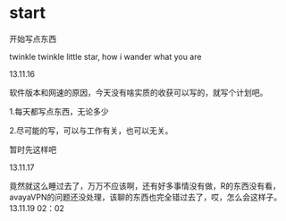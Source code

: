 start
=====

开始写点东西

twinkle twinkle little star, how i wander what you are

13.11.16

软件版本和网速的原因，今天没有啥实质的收获可以写的，就写个计划吧。

1.每天都写点东西，无论多少

2.尽可能的写，可以与工作有关，也可以无关。

暂时先这样吧

13.11.17


竟然就这么睡过去了，万万不应该啊，还有好多事情没有做，R的东西没有看，avayaVPN的问题还没处理，该聊的东西也完全错过去了，哎，怎么会这样子。
13.11.19 02：02
